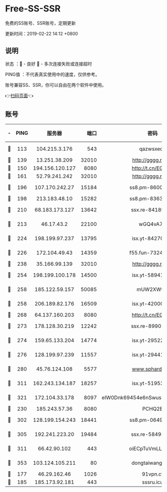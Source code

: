 # Free-SS-SSR

免费的SS账号、SSR账号，定期更新

更新时间：2019-02-22 14:12 +0800

## 说明

状态     ：🙂 - 良好 🙁 - 多次连接失败或连接超时

PING值   ：不代表真实使用中的速度，仅供参考。

账号兼容SS、SSR，你可以自由在两个软件中使用。

👉[扫码页面](https://liesauer.github.io/free-ss-ssr.github.io/)👈

## 账号

|-|PING|服务器|端口|密码|加密方式|区域|
|:----:|:----:|:-----:|-----:|:----:|:----:|:----:|
|🙂|113|104.215.3.176|543|qazwsxedc|aes-256-gcm|JP|
|🙂|139|13.251.38.209|32010|http://gggg.rocks|chacha20|SG|
|🙂|150|194.156.120.127|8080|http://t.cn/EGJIyrl|rc4-md5|RU|
|🙂|161|52.79.241.242|32010|http://gggg.rocks|chacha20|KR|
|🙂|196|107.170.242.27|15184|ss8.pm-86005038|aes-256-cfb|US|
|🙂|198|213.183.48.10|15282|ss8.pm-83634302|rc4-md5|RU|
|🙂|210|68.183.173.127|13642|ssx.re-84189267|aes-256-cfb|US|
|🙂|213|46.17.43.2|22100|wGQ4vA7D|aes-256-gcm|RU|
|🙂|224|198.199.97.237|13795|isx.yt-84270980|aes-256-cfb|US|
|🙂|226|172.104.49.43|14359|f55.fun-73245889|aes-256-cfb|SG|
|🙂|238|35.166.99.139|32010|http://gggg.rocks|chacha20|US|
|🙂|254|198.199.100.178|14500|isx.yt-58941440|aes-256-cfb|US|
|🙂|258|185.122.59.157|50085|mUW2XWw8|aes-256-cfb|GB|
|🙂|258|206.189.82.176|16509|isx.yt-42000315|aes-256-cfb|SG|
|🙂|268|64.137.160.203|8080|http://t.cn/EGJIyrl|rc4-md5|CA|
|🙂|273|178.128.30.219|12242|ssx.re-89901367|aes-256-cfb|SG|
|🙂|274|159.65.133.204|14774|isx.yt-29522015|aes-256-cfb|SG|
|🙂|276|128.199.97.239|11557|isx.yt-29441916|aes-256-cfb|SG|
|🙂|280|45.76.124.108|5577|www.sphard.com|aes-256-cfb|AU|
|🙂|311|162.243.134.187|18257|isx.yt-51953199|aes-256-cfb|US|
|🙂|321|172.104.33.178|8097|eIW0Dnk69454e6nSwuspv9DmS201tQ0D|aes-256-cfb|SG|
|🙂|230|185.243.57.36|8080|PCHQ2E|rc4-md5|US|
|🙂|302|128.199.154.243|18441|ss8.pm-06496894|aes-256-cfb|SG|
|🙂|305|192.241.223.20|19484|ssx.re-58495020|aes-256-cfb|US|
|🙂|311|66.42.90.102|443|oiECpTuVmLLxk4Ts|aes-256-cfb|US|
|🙂|353|103.124.105.211|80|dongtaiwang.com|aes-256-cfb|US|
|🙁|177|46.29.162.46|1026|91vpn.cf|rc4-md5|RU|
|🙁|185|185.173.92.181|443|sssru.icu|rc4-md5|RU|
